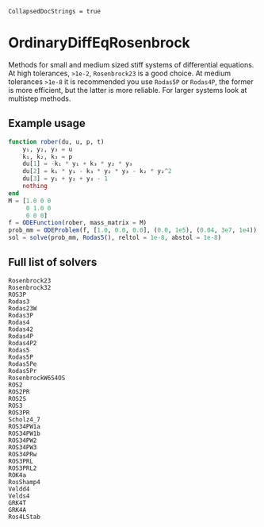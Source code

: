 ```@meta
CollapsedDocStrings = true
```

# OrdinaryDiffEqRosenbrock

Methods for small and medium sized stiff systems of differential equations.
At high tolerances, `>1e-2`, `Rosenbrock23` is a good choice.
At medium tolerances `>1e-8` it is recommended you use `Rodas5P` or `Rodas4P`,
the former is more efficient, but the latter is more reliable.
For larger systems look at multistep methods.

## Example usage

```julia
function rober(du, u, p, t)
    y₁, y₂, y₃ = u
    k₁, k₂, k₃ = p
    du[1] = -k₁ * y₁ + k₃ * y₂ * y₃
    du[2] = k₁ * y₁ - k₃ * y₂ * y₃ - k₂ * y₂^2
    du[3] = y₁ + y₂ + y₃ - 1
    nothing
end
M = [1.0 0 0
     0 1.0 0
     0 0 0]
f = ODEFunction(rober, mass_matrix = M)
prob_mm = ODEProblem(f, [1.0, 0.0, 0.0], (0.0, 1e5), (0.04, 3e7, 1e4))
sol = solve(prob_mm, Rodas5(), reltol = 1e-8, abstol = 1e-8)
```

## Full list of solvers

```@docs
Rosenbrock23
Rosenbrock32
ROS3P
Rodas3
Rodas23W
Rodas3P
Rodas4
Rodas42
Rodas4P
Rodas4P2
Rodas5
Rodas5P
Rodas5Pe
Rodas5Pr
RosenbrockW6S4OS
ROS2
ROS2PR
ROS2S
ROS3
ROS3PR
Scholz4_7
ROS34PW1a
ROS34PW1b
ROS34PW2
ROS34PW3
ROS34PRw
ROS3PRL
ROS3PRL2
ROK4a
RosShamp4
Veldd4
Velds4
GRK4T
GRK4A
Ros4LStab
```
